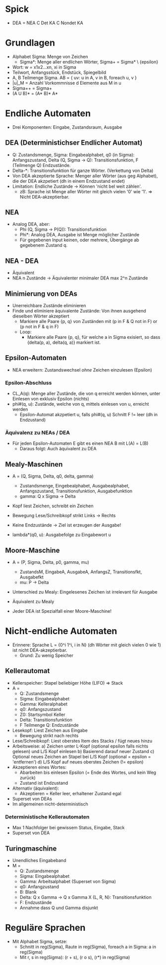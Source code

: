 # Spick

- DEA = NEA C Det KA C Nondet KA

# Grundlagen

- Alphabet Sigma: Menge von Zeichen
  - Sigma*: Menge aller endlichen Wörter, Sigma+ = Sigma* \ {epsilon}
- Wort: w = x1x2...xn, xi in Sigma
- Teilwort, Anfangsstück, Endstück, Spiegelbild
- A, B Teilmenge Sigma. AB = { uv: u in A, v in B, foreach u, v }
- |u|_M = Anzahl Vorkommnisse d Elemente aus M in u
- Sigma++ = Sigma+
- (A U B)* = (A* B)* A*

# Endliche Automaten

- Drei Komponenten: Eingabe, Zustandsraum, Ausgabe

## DEA (Deterministichser Endlicher Automat)

- Q: Zustandsmenge, Sigma: Eingabealphabet, q0 (in Sigma): Anfangszustand, Delta (Q, Sigma -> Q): Transitionsfunktion, F (Teilmenge Q) Endzustände.
- Delta-*: Transitionsfunktion für ganze Wörter. (Verkettung von Delta)
- Von DEA akzeptierte Sprache: Menger aller Wörter (aus geg Alphabet), die der DEA akzpetiert (dh in einem Endzustand endet)
- Limitation: Endliche Zustände -> Können 'nicht bel weit zählen'.
  - zB: Sprache ist Menge aller Wörter mit gleich vielen '0' wie '1'. => Nicht DEA-akzeptierbar.

## NEA

- Analog DEA, aber:
  - Phi (Q, Sigma -> P(Q)): Transitionsfunktion
  - Phi*: Analog DEA, Ausgabe ist Menge möglicher Zustände
  - Für gegebenen Input keinen, oder mehrere, Übergänge ab gegebenem Zustand q.

## NEA - DEA

- Äquivalent
- NEA n Zustände -> Äquivalenter minimaler DEA max 2^n Zustände

## Minimierung von DEAs

- Unerreichbare Zustände eliminieren
- Finde und eliminiere äquivalente Zustände: Von ihnen ausgehend dieselben Wörter akzeptiert
  - Markiere alle Paare {p, q} von Zuständen mit (p in F & Q not in F) or (p not in F & q in F)
  - Loop:
    - Markiere alle Paare {p, q}, für welche a in Sigma exisiert, so dass {delta(p, a), delta(q, a)} markiert ist.

## Epsilon-Automaten

- NEA erweitern: Zustandswechsel *ohne* Zeichen einzulesen (Epsilon)

### Epsilon-Abschluss

- CL_A(q): Menge aller Zustände, die von q erreicht werden können, unter Einlesen von exklusiv Epsilon (nichts)
- phi#(q, u): Zustände, welche von q, mittels einlesen von u, erreicht werden
  - Epsilon-Automat akzpetiert u, falls phi#(q, u) Schnitt F != leer (dh in Endzustand)

### Äquivalenz zu NEAs / DEA

- Für jeden Epsilon-Automaten E gibt es einen NEA B mit L(A) = L(B)
  - Daraus folgt: Auch äquivalent zu DEA

## Mealy-Maschinen

- A = (Q, Sigma, Delta, q0, delta, gamma)
  - Zustandsmenge, Eingebealphabet, Ausgabealphabet, Anfangszustand, Transitionsfunktion, Ausgabefunktion
  - gamma: Q x Sigma -> Delta

- Kopf liest Zeichen, schreibt ein Zeichen
- Bewegung Lese/Schreibkopf strikt Links -> Rechts
- Keine Endzustände -> Ziel ist erzeugen der Ausgabe!
- lambda*(q0, u): Ausgabefolge zu Eingabewort u

## Moore-Maschine

- A = (P, Sigma, Delta, p0, gamma, mu)
  - ZustandsM, EingabeA, AusgabeA, AnfangsZ, Transitionsfkt, Ausgabefkt
  - mu: P -> Delta

- Unterschied zu Mealy: Eingelesenes Zeichen ist irrelevant für Ausgabe

- Äquivalent zu Mealy
- Jeder DEA ist Spezialfall einer Moore-Maschine!

# Nicht-endliche Automaten

- Erinnere: Sprache L = {0^i 1^i, i in N} (dh Wörter mit gleich vielen 0 wie 1) ist nicht DEA-akzeptierbar.
  - Grund: Zu wenig Speicher

## Kellerautomat

- Kellerspeicher: Stapel beliebiger Höhe (LIFO) => Stack 
- A = 
  - Q: Zustandsmenge
  - Sigma: Eingabealphabet
  - Gamma: Kelleralphabet
  - q0: Anfangszustand
  - Z0: Startsymbol Keller
  - Delta: Transitionsfunktion
  - F Teilmenge Q: Endzustände
- Lesekopf: Liest Zeichen aus Eingabe
  - Bewegung strikt nach rechts
- Lese/Schreibkopf: Liest oberstes Item des Stacks / fügt neues hinzu
- Arbeitsweise:
  a) Zeichen unter L-Kopf (optional epsilon falls nichts gelesen) und L/S Kopf einlesen
  b) Basierend darauf neuer Zustand
  c) Optional neues Zeichen an Stapel bei L/S Kopf (optional = epsilon = 'entfernen')
  d) L/S Kopf auf neues oberstes Zeichen (!= epsilon)
- Akzeptieren eines Wortes:
  - Abarbeiten bis einlesen Epsilon (= Ende des Wortes, und kein Weg zurück)
  - Zustand ist Endzustand
- Alternativ (äquivalent):
  - Akzeptieren = Keller leer, erhaltener Zustand egal
- Superset von DEAs
- Im allgemeinen nicht-deterministisch

### Deterministische Kellerautomaten

- Max 1 Nachfolger bei gewissem Status, Eingabe, Stack
- Superset von DEA

## Turingmaschine

- Unendliches Eingabeband
- M = 
  - Q: Zustandsmenge
  - Sigma: Eingabealphabet
  - Gamma: Arbeitsalphabet (Superset von Sigma)
  - q0: Anfangzustand
  - B: Blank
  - Delta: Q x Gamma -> Q x Gamma X {L, R, N}: Transitionsfunktion
  - F: Endzustände
  - Annahme dass Q und Gamma disjunkt

# Reguläre Sprachen

- Mit Alphabet Sigma, setze:
    - Schnitt in reg(Sigma), Raute in reg(Sigma), foreach a in Sigma: a in reg(Sigma)
    - Mit r, s in reg(Sigma): (r + s), (r o s), (r*) in reg(Sigma)
